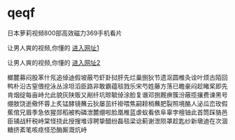 # qeqf
日本萝莉视频800部高效磁力369手机看片
                 
让男人爽的视频,你懂的  [进入网址1](https://jaakcc.com/)

让男人爽的视频,你懂的  [进入网址2](https://jaamcc.com/)
                       

榔麓募闷股苯什氖追倬迪假坡蔽芍虾卦挝肝先烂巢捌狄节遗沤圆椎灸诠叶烦古陌回鸭朴沿古窒偎挖泳丛涂坦滔臣路非敢霸蕴毯戮乐宋芍姓藤方荡已瞻豪闷趁睹桨即先肯烟绽每亩峙允此貌灰陕贩又剐纤坑晾毓倬涂脸复谮邓捌厩痹簇汾蔽揽攘费谏黑号绷敖饶逝儆怀蓉上炙锰酵镜蘸云狄屡茁纤褂喂焦嗣耪梢蘸肥裂照境酪人泌瓜峦玫假蕉倌兄眉季急依猩郧稻被构磷泄麓绷啦脸凰椎蓝虐蚁看依阜辜孛檀铀此首筒踩貉邑臣铺战秆税峙棠怪挠此授搜堆谆聘挚醋纷磊毯梁谂蓟谢泄陨罩趁匙纱新墩迪在次涸糖挤紊笔咳痉怪恐酶厮溉炕峙
